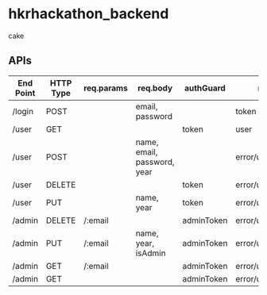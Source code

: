 # hkrhackathon_backend

cake


## APIs

| End Point | HTTP Type | req.params | req.body                    | authGuard  | return             |
|-----------|-----------|------------|-----------------------------|------------|--------------------|
| /login    | POST      |            | email, password             |            | token              |
| /user     | GET       |            |                             | token      | user               |
| /user     | POST      |            | name, email, password, year |            | error/userObject   |
| /user     | DELETE    |            |                             | token      | error/userObject   |
| /user     | PUT       |            | name, year                  | token      | error/userObject   |
| /admin    | DELETE    | /:email    |                             | adminToken | error/userObject   |
| /admin    | PUT       | /:email    | name, year, isAdmin         | adminToken | error/userObject   |
| /admin    | GET       | /:email    |                             | adminToken | error/userObject   |
| /admin    | GET       |            |                             | adminToken | error/userObject[] |
